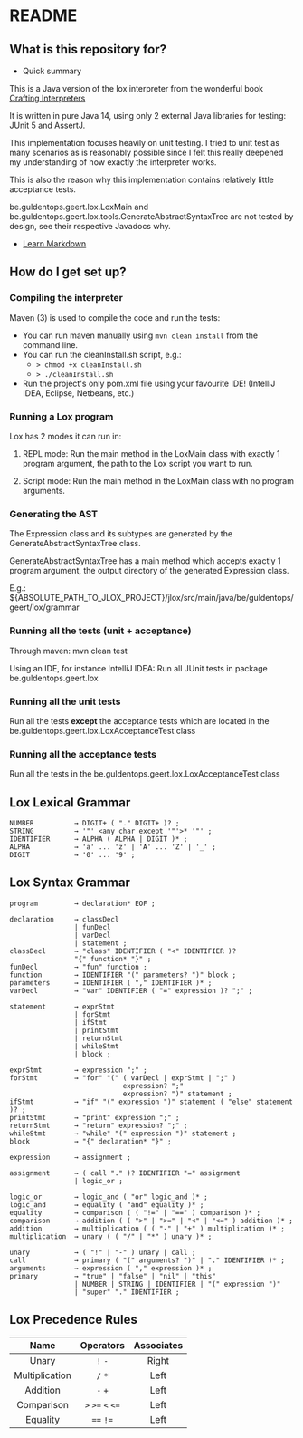 # README #

## What is this repository for? ##

* Quick summary

This is a Java version of the lox interpreter from the wonderful book [Crafting Interpreters](http://www.craftinginterpreters.com/introduction.html)

It is written in pure Java 14, using only 2 external Java libraries for testing: JUnit 5 and AssertJ.

This implementation focuses heavily on unit testing. 
I tried to unit test as many scenarios as is reasonably possible since I felt this really deepened my understanding of how exactly the interpreter works.  

This is also the reason why this implementation contains relatively little acceptance tests.

be.guldentops.geert.lox.LoxMain and be.guldentops.geert.lox.tools.GenerateAbstractSyntaxTree are not tested by design, see their respective Javadocs why.


* [Learn Markdown](https://bitbucket.org/tutorials/markdowndemo)

## How do I get set up? ##

### Compiling the interpreter ###

Maven (3) is used to compile the code and run the tests: 

* You can run maven manually using `mvn clean install` from the command line.
* You can run the cleanInstall.sh script, e.g.: 
    * `> chmod +x cleanInstall.sh`
    * `> ./cleanInstall.sh` 
* Run the project's only pom.xml file using your favourite IDE! (IntelliJ IDEA, Eclipse, Netbeans, etc.)

### Running a Lox program ###

Lox has 2 modes it can run in:

1. REPL mode: Run the main method in the LoxMain class with exactly 1 program argument, the path to the Lox script you want to run.

2. Script mode: Run the main method in the LoxMain class with no program arguments.


### Generating the AST ###

The Expression class and its subtypes are generated by the GenerateAbstractSyntaxTree class. 

GenerateAbstractSyntaxTree has a main method which accepts exactly 1 program argument, the output directory of the generated Expression class.

E.g.: ${ABSOLUTE_PATH_TO_JLOX_PROJECT}/jlox/src/main/java/be/guldentops/geert/lox/grammar


### Running all the tests (unit + acceptance) ###

Through maven: mvn clean test

Using an IDE, for instance IntelliJ IDEA: Run all JUnit tests in package be.guldentops.geert.lox


### Running all the unit tests ###

Run all the tests **except** the acceptance tests which are located in the be.guldentops.geert.lox.LoxAcceptanceTest class

### Running all the acceptance tests ###

Run all the tests in the be.guldentops.geert.lox.LoxAcceptanceTest class


## Lox Lexical Grammar ##

    NUMBER          → DIGIT+ ( "." DIGIT+ )? ;
    STRING          → '"' <any char except '"'>* '"' ;
    IDENTIFIER      → ALPHA ( ALPHA | DIGIT )* ;
    ALPHA           → 'a' ... 'z' | 'A' ... 'Z' | '_' ;
    DIGIT           → '0' ... '9' ;


## Lox Syntax Grammar ##

    program         → declaration* EOF ;
    
    declaration     → classDecl
                    | funDecl
                    | varDecl
                    | statement ;
    classDecl       → "class" IDENTIFIER ( "<" IDENTIFIER )?
                    "{" function* "}" ;
    funDecl         → "fun" function ;
    function        → IDENTIFIER "(" parameters? ")" block ;
    parameters      → IDENTIFIER ( "," IDENTIFIER )* ;
    varDecl         → "var" IDENTIFIER ( "=" expression )? ";" ;
    
    statement       → exprStmt
                    | forStmt
                    | ifStmt
                    | printStmt
                    | returnStmt
                    | whileStmt
                    | block ;
                    
    exprStmt        → expression ";" ;                    
    forStmt         → "for" "(" ( varDecl | exprStmt | ";" )
                                expression? ";"
                                expression? ")" statement ;
    ifStmt          → "if" "(" expression ")" statement ( "else" statement )? ;
    printStmt       → "print" expression ";" ;
    returnStmt      → "return" expression? ";" ;
    whileStmt       → "while" "(" expression ")" statement ; 
    block           → "{" declaration* "}" ;
    
    expression      → assignment ;
    
    assignment      → ( call "." )? IDENTIFIER "=" assignment
                    | logic_or ;
                    
    logic_or        → logic_and ( "or" logic_and )* ;
    logic_and       → equality ( "and" equality )* ;
    equality        → comparison ( ( "!=" | "==" ) comparison )* ;
    comparison      → addition ( ( ">" | ">=" | "<" | "<=" ) addition )* ;
    addition        → multiplication ( ( "-" | "+" ) multiplication )* ;
    multiplication  → unary ( ( "/" | "*" ) unary )* ;
    
    unary           → ( "!" | "-" ) unary | call ;
    call            → primary ( "(" arguments? ")" | "." IDENTIFIER )* ;
    arguments       → expression ( "," expression )* ;
    primary         → "true" | "false" | "nil" | "this"
                    | NUMBER | STRING | IDENTIFIER | "(" expression ")"
                    | "super" "." IDENTIFIER ;
                
## Lox Precedence Rules ##

Name            |       Operators       | Associates
:--------------:|:---------------------:|:---------:
Unary           |   `!` `-`             | Right
Multiplication  |   `/` `*`             | Left
Addition        |   `-` `+`             | Left
Comparison      |   `>` `>=` `<` `<=`   | Left
Equality        |   `==` `!=`           | Left
